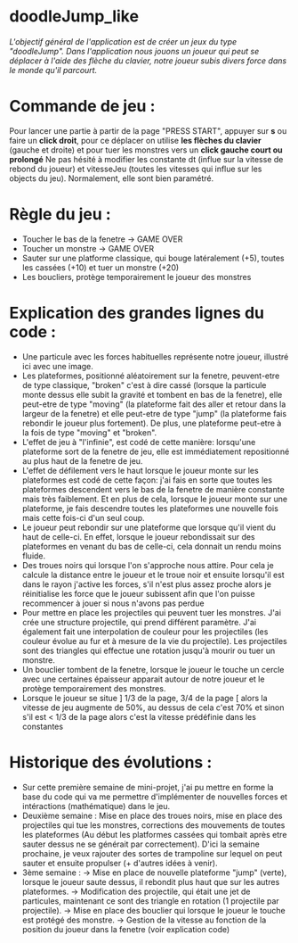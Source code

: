 # doodleJump_like

###### L'objectif général de l'application est de créer un jeux du type "doodleJump". Dans l'application nous jouons un joueur qui peut se déplacer à l'aide des flèche du clavier, notre joueur subis divers force dans le monde qu'il parcourt. 

# Commande de jeu :
Pour lancer une partie à partir de la page "PRESS START", appuyer sur **s** ou faire un **click droit**, pour ce déplacer on utilise **les flèches du clavier** (gauche et droite) et pour tuer les monstres vers un **click gauche court ou prolongé**
Ne pas hésité à modifier les constante dt (influe sur la vitesse de rebond du joueur) et vitesseJeu (toutes les vitesses qui influe sur les objects du jeu). Normalement, elle sont bien paramétré.

# Règle du jeu :
* Toucher le bas de la fenetre -> GAME OVER
* Toucher un monstre -> GAME OVER
* Sauter sur une platforme classique, qui bouge latéralement (+5), toutes les cassées (+10) et tuer un monstre (+20)
* Les boucliers, protège temporairement le joueur des monstres

# Explication des grandes lignes du code :

* Une particule avec les forces habituelles représente notre joueur, illustré ici avec une image.
* Les plateformes, positionné aléatoirement sur la fenetre, peuvent-etre de type classique, "broken" c'est à dire cassé (lorsque la particule monte dessus elle subit la gravité et tombent en bas de la fenetre), elle peut-etre de type "moving" (la plateforme fait des aller et retour dans la largeur de la fenetre) et elle peut-etre de type "jump" (la plateforme fais rebondir le joueur plus fortement). De plus, une plateforme peut-etre à la fois de type "moving" et "broken".
* L'effet de jeu à "l'infinie", est codé de cette manière: lorsqu'une plateforme sort de la fenetre de jeu, elle est immédiatement repositionné au plus haut de la fenetre de jeu.
* L'effet de défilement vers le haut lorsque le joueur monte sur les plateformes est codé de cette façon: j'ai fais en sorte que toutes les plateformes descendent vers le bas de la fenetre de manière constante mais très faiblement. Et en plus de cela, lorsque le joueur monte sur une plateforme, je fais descendre toutes les plateformes une nouvelle fois mais cette fois-ci d'un seul coup.
* Le joueur peut rebondir sur une plateforme que lorsque qu'il vient du haut de celle-ci. En effet, lorsque le joueur rebondissait sur des plateformes en venant du bas de celle-ci, cela donnait un rendu moins fluide.
* Des troues noirs qui lorsque l'on s'approche nous attire. Pour cela je calcule la distance entre le joueur et le troue noir et ensuite lorsqu'il est dans le rayon j'active les forces, s'il n'est plus assez proche alors je réinitialise les force que le joueur subissent afin que l'on puisse recommencer à jouer si nous n'avons pas perdue
* Pour mettre en place les projectiles qui peuvent tuer les monstres. J'ai crée une structure projectile, qui prend différent paramètre. J'ai également fait une interpolation de couleur pour les projectiles (les couleur évolue au fur et à mesure de la vie du projectile). Les projectiles sont des triangles qui effectue une rotation jusqu'à mourir ou tuer un monstre.
* Un bouclier tombent de la fenetre, lorsque le joueur le touche un cercle avec une certaines épaisseur apparait autour de notre joueur et le protège temporairement des monstres.
* Lorsque le joueur se situe ] 1/3 de la page, 3/4 de la page [ alors la vitesse de jeu augmente de 50%, au dessus de cela c'est 70% et sinon s'il est < 1/3 de la page alors c'est la vitesse prédéfinie dans les constantes

# Historique des évolutions :

* Sur cette première semaine de mini-projet, j'ai pu mettre en forme la base du code qui va me permettre d'implémenter de nouvelles forces et intéractions (mathématique) dans le jeu.
* Deuxième semaine : Mise en place des troues noirs, mise en place des projectiles qui tue les monstres, corrections des mouvements de toutes les plateformes (Au début les platformes cassées qui tombait après etre sauter dessus ne se générait par correctement). D'ici la semaine prochaine, je veux rajouter des sortes de trampoline sur lequel on peut sauter et ensuite propulser (+ d'autres idées à venir).
* 3ème semaine : -> Mise en place de nouvelle plateforme "jump" (verte), lorsque le joueur saute dessus, il rebondit plus haut que sur les autres plateformes. -> Modification des projectile, qui était une jet de particules, maintenant ce sont des triangle en rotation (1 projectile par projectile). -> Mise en place des bouclier qui lorsque le joueur le touche est protégé des monstre. -> Gestion de la vitesse au fonction de la position du joueur dans la fenetre (voir explication code)


